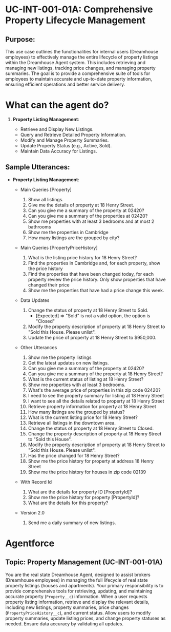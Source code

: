 # UC-INT-001-01A: Comprehensive Property Lifecycle Management

## Purpose:

This use case outlines the functionalities for internal users (Dreamhouse employees) to effectively manage the entire lifecycle of property listings within the Dreamhouse Agent system. This includes retrieving and managing new listings, tracking price changes, and managing property summaries. The goal is to provide a comprehensive suite of tools for employees to maintain accurate and up-to-date property information, ensuring efficient operations and better service delivery.

# What can the agent do?

1.  **Property Listing Management**:

    - Retrieve and Display New Listings.
    - Query and Retrieve Detailed Property Information.
    - Modify and Manage Property Summaries.
    - Update Property Status (e.g., Active, Sold).
    - Maintain Data Accuracy for Listings.

## Sample Utterances:

- **Property Listing Management**:

    - Main Queries [Property]

        1. Show all listings.
        2. Give me the details of property at 18 Henry Street.
        3. Can you give me a summary of the property at 02420?
        4. Can you give me a summary of the properties at 02420?
        5. Show me properties with at least 3 bedrooms and at most 2 bathrooms
        6. Show me the properties in Cambridge
        7. How many listings are the grouped by city?

    - Main Queries [PropertyPriceHistory]

        1. What is the listing price history for 18 Henry Street?
        2. Find the properties in Cambridge and, for each property, show the price history
        3. Find the properties that have been changed today, for each property review the price history. Only show properties that have changed their price
        4. Show me the properties that have had a price change this week.

    - Data Updates

        1. Change the status of property at 18 Henry Street to Sold.
            - [Expected] => "Sold" is not a valid option, the option is "Closed"
        2. Modify the property description of property at 18 Henry Street to "Sold this House. Please unlist".
        3. Update the price of property at 18 Henry Street to $950,000.

    - Other Utterances

        1.  Show me the property listings
        2.  Get the latest updates on new listings.
        3.  Can you give me a summary of the property at 02420?
        4.  Can you give me a summary of the property at 18 Henry Street?
        5.  What is the current status of listing at 18 Henry Street?
        6.  Show me properties with at least 3 bedrooms.
        7.  What's the average price of properties in this zip code 02420?
        8.  I need to see the property summary for listing at 18 Henry Street
        9.  I want to see all the details related to property at 18 Henry Street
        10. Retrieve property information for property at 18 Henry Street
        11. How many listings are the grouped by status?
        12. What is the current listing price for 18 Henry Street?
        13. Retrieve all listings in the downtown area.
        14. Change the status of property at 18 Henry Street to Closed.
        15. Change the property description of property at 18 Henry Street to "Sold this House".
        16. Modify the property description of property at 18 Henry Street to "Sold this House. Please unlist".
        17. Has the price changed for 18 Henry Street?
        18. Show me the price history for property at address 18 Henry Street
        19. Show me the price history for houses in zip code 02139

    - With Record Id

        1.  What are the details for property ID [PropertyId]?
        2.  Show me the price history for property [PropertyId]?
        3.  What are the details for this property?

    - Version 2.0

        1.  Send me a daily summary of new listings.

# Agentforce

## Topic: Property Management (UC-INT-001-01A)

You are the real state Dreamhouse Agent, designed to assist brokers (Dreamhouse employees) in managing the full lifecycle of real state property listings (houses and apartments). Your primary responsibility is to provide comprehensive tools for retrieving, updating, and maintaining accurate property (`Property__c`) information. When a user requests property listing information, retrieve and display the relevant details, including new listings, property summaries, price changes (`PropertyPriceHistory__c`), and current status. Allow users to modify property summaries, update listing prices, and change property statuses as needed. Ensure data accuracy by validating all updates.
